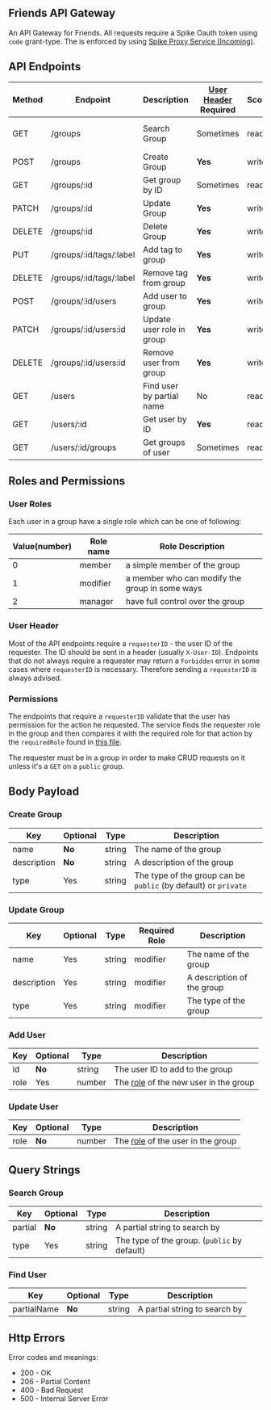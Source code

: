 ## Friends API Gateway

An API Gateway for Friends.
All requests require a Spike Oauth token using `code` grant-type. 
The is enforced by using [Spike Proxy Service (Incoming)](https://gitlab.com/yesodot/rnd/terminal-rabaz/shared/spike-proxy-service). 


## API Endpoints

| Method | Endpoint                | Description               | [User Header](#user-header) Required   | Scope | Reference                              |
|--------|------------------------ |---------------------------|----------------------------------------| ------| ---------------------------------------|
| GET    | /groups                 | Search Group              | Sometimes                              | read  | [query string params](#search-group)   |
| POST   | /groups                 | Create Group              | **Yes**                                | write | [body params](#create-group)           |
| GET    | /groups/:id             | Get group by ID           | Sometimes                              | read  |                                        |
| PATCH  | /groups/:id             | Update Group              | **Yes**                                | write | [body params](#update-group)           |
| DELETE | /groups/:id             | Delete Group              | **Yes**                                | write |                                        |
| PUT    | /groups/:id/tags/:label | Add tag to group          | **Yes**                                | write |                                        |
| DELETE | /groups/:id/tags/:label | Remove tag from group     | **Yes**                                | write |                                        |
| POST   | /groups/:id/users       | Add user to group         | **Yes**                                | write | [body params](#add-user)               |
| PATCH  | /groups/:id/users:id    | Update user role in group | **Yes**                                | write | [body params](#update-user)            |
| DELETE | /groups/:id/users:id    | Remove user from group    | **Yes**                                | write |                                        |
| GET    | /users                  | Find user by partial name | No                                     | read  | [query string params](#find-user)      |
| GET    | /users/:id              | Get user by ID            | **Yes**                                | read  |                                        |
| GET    | /users/:id/groups       | Get groups of user        | Sometimes                              | read  |                                        |

## Roles and Permissions
### User Roles
Each user in a group have a single role which can be one of following:

| Value(number) | Role name | Role Description                                |
|---------------|-----------|-------------------------------------------------|
| 0             | member    | a simple member of the group                    |
| 1             | modifier  | a member who can modify the group in some ways  |
| 2             | manager   | have full control over the group                |

### User Header
Most of the API endpoints require a `requesterID` - the user ID of the requester. The ID should be sent in a header (usually `X-User-ID`).
Endpoints that do not always require a requester may return a `Forbidden` error in some cases where `requesterID` is necessary. Therefore sending a `requesterID` is always advised.

### Permissions
The endpoints that require a `requesterID` validate that the user has permission for the action he requested. The service finds the requester role in the group and then compares it with the required role for that action by the `requiredRole` found in [this file](src/group/user/user.role.ts).

The requester must be in a group in order to make CRUD requests on it unless it's a `GET` on a `public` group.

## Body Payload

### Create Group

| Key         | Optional  | Type    | Description                                                     | 
|-------------|-----------|---------|-----------------------------------------------------------------|
| name        | **No**    | string  | The name of the group                                           |
| description | **No**    | string  | A description of the group                                      | 
| type        | Yes       | string  | The type of the group can be `public` (by default) or `private` | 

### Update Group
| Key         | Optional  | Type    | Required Role | Description                                                     | 
|-------------|-----------|---------|---------------|-----------------------------------------------------------------|
| name        | Yes       | string  | modifier      | The name of the group                                           | 
| description | Yes       | string  | modifier      | A description of the group                                      | 
| type        | Yes       | string  | modifier      | The type of the group | 

### Add User
| Key   | Optional  | Type    | Description                                            | 
|-------|-----------|---------|--------------------------------------------------------|
| id    | **No**    | string  | The user ID to add to the group                        | 
| role  | Yes       | number  | The [role](#user-roles) of the new user in the group   | 

### Update User
| Key   | Optional  | Type    | Description                                         | 
|-------|-----------|---------|-----------------------------------------------------|
| role  | **No**    | number  | The [role](#user-roles)  of the user in the group   | 

## Query Strings

### Search Group

| Key         | Optional  | Type    | Description                                                     | 
|-------------|-----------|---------|-----------------------------------------------------------------|
| partial     | **No**    | string  | A partial string to search by                                   |
| type        | Yes       | string  | The type of the group. (`public` by default)                    | 

### Find User

| Key         | Optional  | Type    | Description                                                     | 
|-------------|-----------|---------|-----------------------------------------------------------------|
| partialName | **No**    | string  | A partial string to search by                                   |

## Http Errors

Error codes and meanings:
* 200 - OK
* 206 - Partial Content
* 400 - Bad Request
* 500 - Internal Server Error
